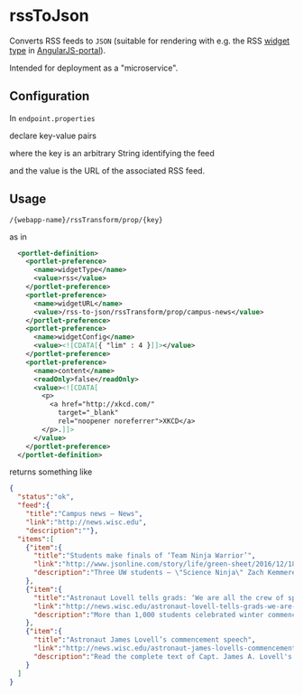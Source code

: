 # rssToJson

Converts RSS feeds to `JSON` (suitable for rendering with e.g. the RSS [widget type][angularjs-portal widgets docs] in [AngularJS-portal][]).

Intended for deployment as a "microservice".

## Configuration

In `endpoint.properties`

declare key-value pairs

where the key is an arbitrary String identifying the feed

and the value is the URL of the associated RSS feed.

## Usage

`/{webapp-name}/rssTransform/prop/{key}`

as in

```xml
  <portlet-definition>
    <portlet-preference>
      <name>widgetType</name>
      <value>rss</value>
    </portlet-preference>
    <portlet-preference>
      <name>widgetURL</name>
      <value>/rss-to-json/rssTransform/prop/campus-news</value>
    </portlet-preference>
    <portlet-preference>
      <name>widgetConfig</name>
      <value><![CDATA[{ "lim" : 4 }]]></value>
    </portlet-preference>
    <portlet-preference>
      <name>content</name>
      <readOnly>false</readOnly>
      <value><![CDATA[
        <p>
          <a href="http://xkcd.com/"
            target="_blank"
            rel="noopener noreferrer">XKCD</a>
        </p>.]]>
      </value>
    </portlet-preference>
  </portlet-definition>
```

returns something like

```json
{
  "status":"ok",
  "feed":{
    "title":"Campus news – News",
    "link":"http://news.wisc.edu",
    "description":""},
  "items":[
    {"item":{
      "title":"Students make finals of ‘Team Ninja Warrior’",
      "link":"http://www.jsonline.com/story/life/green-sheet/2016/12/18/hartland-native-uw-madison-students-compete-team-ninja-warrior/95516194/",
      "description":"Three UW students – \"Science Ninja\" Zach Kemmerer, pole vaulter Taylor Amann and \"R.A. Ninja\" Andrew Philibeck – made it to the finals of \"Team Ninja Warrior College Madness,\" airing Dec. 20."}
    },
    {"item":{
      "title":"Astronaut Lovell tells grads: ‘We are all the crew of spaceship Earth’",
      "link":"http://news.wisc.edu/astronaut-lovell-tells-grads-we-are-all-the-crew-of-spaceship-earth/",
      "description":"More than 1,000 students celebrated winter commencement Sunday at the Kohl Center. Astronaut James Lovell delivered the charge to the graduates."}
    },
    {"item":{
      "title":"Astronaut James Lovell’s commencement speech",
      "link":"http://news.wisc.edu/astronaut-james-lovells-commencement-speech/",
      "description":"Read the complete text of Capt. James A. Lovell's commencement address to 2016 winter graduates."}
    }
  ]
}
```

[AngularJS-portal]: https://github.com/UW-Madison-DoIT/angularjs-portal
[angularjs-portal widgets docs]: http://uw-madison-doit.github.io/angularjs-portal/latest/#/md/widgets

